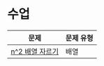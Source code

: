 # 수업

|문제|문제 유형|
|:--:|:--------|
|[n^2 배열 자르기](https://programmers.co.kr/learn/courses/30/lessons/87390?language=java)|배열|
